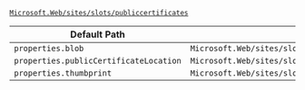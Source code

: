 [`Microsoft.Web/sites/slots/publiccertificates`](https://docs.microsoft.com/en-us/azure/templates/microsoft.web/sites/slots/publiccertificates)

| Default Path | Alias |
|---|---|
| `properties.blob` | `Microsoft.Web/sites/slots/publiccertificates/blob` |
| `properties.publicCertificateLocation` | `Microsoft.Web/sites/slots/publiccertificates/publicCertificateLocation` |
| `properties.thumbprint` | `Microsoft.Web/sites/slots/publiccertificates/thumbprint` |

